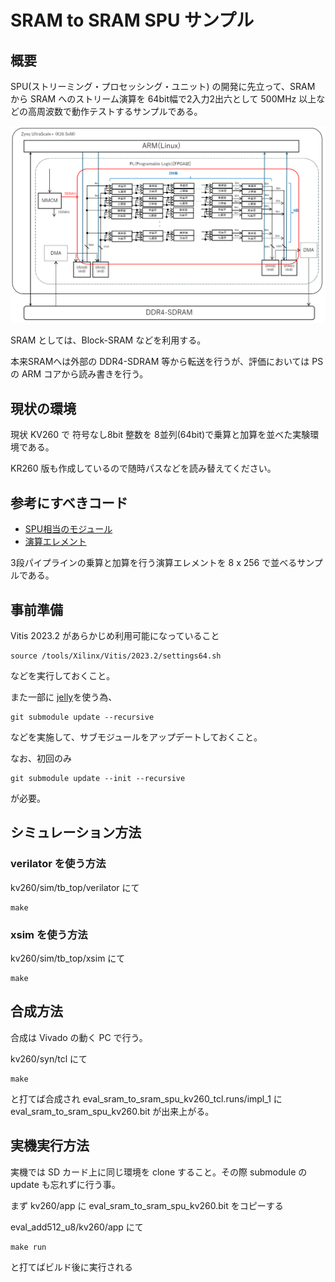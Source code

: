 # SRAM to SRAM SPU サンプル

## 概要

SPU(ストリーミング・プロセッシング・ユニット) の開発に先立って、SRAM から SRAM へのストリーム演算を
64bit幅で2入力2出六として 500MHz 以上などの高周波数で動作テストするサンプルである。

![ブロック図](docs/images/eval_sram_to_sram_spu_block_diagram.png)


SRAM としては、Block-SRAM などを利用する。

本来SRAMへは外部の DDR4-SDRAM 等から転送を行うが、評価においては PS の ARM コアから読み書きを行う。


## 現状の環境

現状 KV260 で 符号なし8bit 整数を 8並列(64bit)で乗算と加算を並べた実験環境である。

KR260 版も作成しているので随時パスなどを読み替えてください。


## 参考にすべきコード

- [SPU相当のモジュール](rtl/stream_processing_unit.sv)
- [演算エレメント](rtl/spu_calc_element.sv)

3段パイプラインの乗算と加算を行う演算エレメントを 8 x 256 で並べるサンプルである。


## 事前準備

Vitis 2023.2 があらかじめ利用可能になっていること

```
source /tools/Xilinx/Vitis/2023.2/settings64.sh 
```

などを実行しておくこと。

また一部に [jelly](https://github.com/ryuz/jelly)を使う為、

```
git submodule update --recursive
```

などを実施して、サブモジュールをアップデートしておくこと。

なお、初回のみ

```
git submodule update --init --recursive
```

が必要。


## シミュレーション方法

### verilator を使う方法

kv260/sim/tb_top/verilator にて

```
make
```

### xsim を使う方法

kv260/sim/tb_top/xsim にて

```
make
```


## 合成方法

合成は Vivado の動く PC で行う。

kv260/syn/tcl にて

```
make
```

と打てば合成され  eval_sram_to_sram_spu_kv260_tcl.runs/impl_1 に eval_sram_to_sram_spu_kv260.bit が出来上がる。


## 実機実行方法

実機では SD カード上に同じ環境を clone すること。その際 submodule の update も忘れずに行う事。

まず kv260/app に eval_sram_to_sram_spu_kv260.bit をコピーする

eval_add512_u8/kv260/app にて

```
make run
```

と打てばビルド後に実行される

